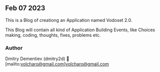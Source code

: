 

## Feb 07 2023

This is a Blog of creationg an Application named Vodoset 2.0.

This Blog will contain all kind of Application Building Events, like Choices making, coding, thoughts, fixes, problems etc.

### Author

Dmitry Dementiev (dmitry2d)
:email: [mailto:volcharo@gmail.com]volcharo@gmail.com

